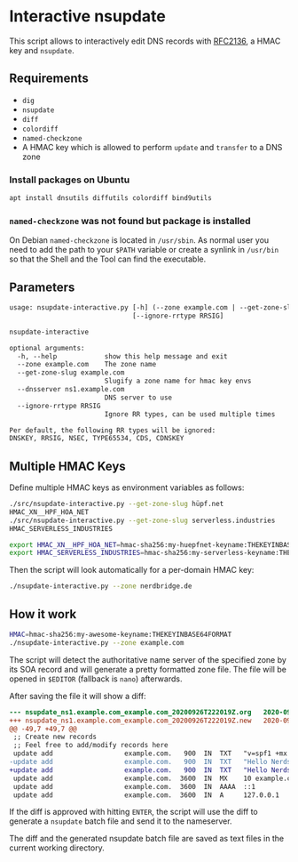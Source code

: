 # Interactive nsupdate

This script allows to interactively edit DNS records
with [RFC2136](https://tools.ietf.org/html/rfc2136),
a HMAC key and `nsupdate`.

## Requirements

- `dig`
- `nsupdate`
- `diff`
- `colordiff`
- `named-checkzone`
- A HMAC key which is allowed to perform `update` and `transfer` to a DNS zone

### Install packages on Ubuntu

```sh
apt install dnsutils diffutils colordiff bind9utils
```

### `named-checkzone` was not found but package is installed

On Debian `named-checkzone` is located in `/usr/sbin`. As normal user
you need to add the path to your `$PATH` variable or create a synlink
in `/usr/bin` so that the Shell and the Tool can find the executable.

## Parameters

```txt
usage: nsupdate-interactive.py [-h] (--zone example.com | --get-zone-slug example.com) [--dnsserver ns1.example.com]
                               [--ignore-rrtype RRSIG]

nsupdate-interactive

optional arguments:
  -h, --help            show this help message and exit
  --zone example.com    The zone name
  --get-zone-slug example.com
                        Slugify a zone name for hmac key envs
  --dnsserver ns1.example.com
                        DNS server to use
  --ignore-rrtype RRSIG
                        Ignore RR types, can be used multiple times

Per default, the following RR types will be ignored:
DNSKEY, RRSIG, NSEC, TYPE65534, CDS, CDNSKEY
```

## Multiple HMAC Keys

Define multiple HMAC keys as environment variables as follows:

```sh
./src/nsupdate-interactive.py --get-zone-slug hüpf.net
HMAC_XN__HPF_HOA_NET
./src/nsupdate-interactive.py --get-zone-slug serverless.industries
HMAC_SERVERLESS_INDUSTRIES
```

```sh
export HMAC_XN__HPF_HOA_NET=hmac-sha256:my-huepfnet-keyname:THEKEYINBASE64FORMAT
export HMAC_SERVERLESS_INDUSTRIES=hmac-sha256:my-serverless-keyname:THEKEYINBASE64FORMAT
```

Then the script will look automatically for a per-domain HMAC key:

```sh
./nsupdate-interactive.py --zone nerdbridge.de
```

## How it work

```sh
HMAC=hmac-sha256:my-awesome-keyname:THEKEYINBASE64FORMAT
./nsupdate-interactive.py --zone example.com
```

The script will detect the authoritative name server of the specified
zone by its SOA record and will generate a pretty formatted zone file.
The file will be opened in `$EDITOR` (fallback is `nano`) afterwards.

After saving the file it will show a diff:

```diff
--- nsupdate_ns1.example.com_example.com_20200926T222019Z.org	2020-09-26 22:20:19.369097326 +0200
+++ nsupdate_ns1.example.com_example.com_20200926T222019Z.new	2020-09-26 22:20:33.768947883 +0200
@@ -49,7 +49,7 @@
 ;; Create new records
 ;; Feel free to add/modify records here
 update add                  example.com.   900  IN  TXT   "v=spf1 +mx -all"google-site-verification=5ECgluHXymBbxokW9gKrMnEg2ivJapBp6b-28Dwz5bQ
-update add                  example.com.   900  IN  TXT   "Hello Nerds, how are you going?"
+update add                  example.com.   900  IN  TXT   "Hello Nerds, how are you going? :-)"
 update add                  example.com.  3600  IN  MX    10 example.com.
 update add                  example.com.  3600  IN  AAAA  ::1
 update add                  example.com.  3600  IN  A     127.0.0.1
```

If the diff is approved with hitting `ENTER`, the script will use
the diff to generate a `nsupdate` batch file and send it to
the nameserver.

The diff and the generated nsupdate batch file are saved as text files
in the current working directory.
